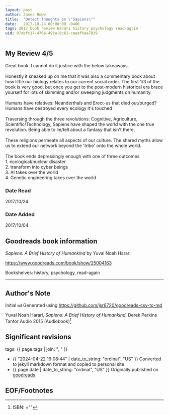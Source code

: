 ```yaml
---
layout: post
author: James Rowe
title:  "Detect Thoughts on \"Sapiens\""
date:   2017-10-24 00:00:00 -0400
tags: 2017 book review Harari history psychology read-again
uid: 07abfc17-476a-491a-8c81-caeaf6aa7039
---
```




## My Review 4/5

Great book. I cannot do it justice with the below takeaways.<br/><br/>Honestly it sneaked up on me that it was also a commentary book about how little our biology relates to our current social order. The first 1/3 of the book is very good, but once you get to the post-modern historical era brace yourself for lots of skimming and/or sweeping judgments on humanity.<br/><br/>Humans have relatives: Neanderthals and Erect-us that died out/purged?<br/>Humans have destroyed every ecology it's touched<br/><br/>Traversing through the three revolutions: Cognitive, Agriculture, Scientific/Technology, Sapiens have shaped the world with the one true revolution. Being able to lie/tell about a fantasy that isn't there.<br/><br/>These religions permeate all aspects of our culture. The shared myths allow us to extend our network beyond the 'tribe' onto the whole world.<br/><br/>The book ends depressingly enough with one of three outcomes<br/>1. ecological/nuclear disaster<br/>2. transform into cyber beings<br/>3. AI takes over the world<br/>4. Genetic engineering takes over the world

### Date Read
2017/10/24

### Date Added
2017/10/04

## Goodreads book information

*Sapiens: A Brief History of Humankind* by Yuval Noah Harari

https://www.goodreads.com/book/show/25004163

Bookshelves: history, psychology, read-again

---

## Author's Note

Initial `md` Generated using https://github.com/jsr6720/goodreads-csv-to-md

Yuval Noah Harari, *Sapiens: A Brief History of Humankind*, Derek Perkins Tantor Audio 2015 (Audiobook)[^1]

## Significant revisions

tags: {{ page.tags | join: ", " }} <!-- todo move this somewhere -->

- {{ "2024-04-22 19:08:44" | date_to_string: "ordinal", "US" }} Converted to jekyll markdown format and copied to personal site
- {{ page.date | date_to_string: "ordinal", "US" }} Originally published on [goodreads](https://www.goodreads.com)

## EOF/Footnotes

[^1]: ISBN: =""